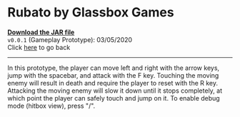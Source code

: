 <!-- v0.0.1 release file -->
[release]: rubato.jar "Rubato v0.0.1"


# Rubato by Glassbox Games

**[Download the JAR file][release]**  
`v0.0.1` (Gameplay Prototype): 03/05/2020  
Click [here](..) to go back  

___

In this prototype, the player can move left and right with the arrow keys, jump
with the spacebar, and attack with the F key. Touching the moving enemy will
result in death and require the player to reset with the R key. Attacking the
moving enemy will slow it down until it stops completely, at which point the
player can safely touch and jump on it. To enable debug mode (hitbox view),
press "/".
